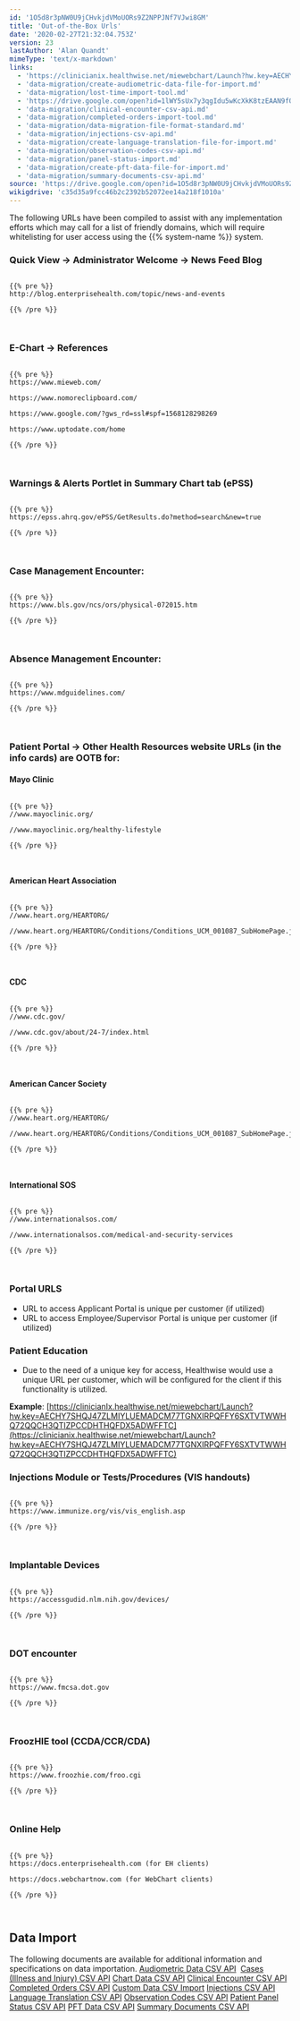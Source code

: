 ```yaml
---
id: '1O5d8r3pNW0U9jCHvkjdVMoUORs9Z2NPPJNf7VJwi8GM'
title: 'Out-of-the-Box Urls'
date: '2020-02-27T21:32:04.753Z'
version: 23
lastAuthor: 'Alan Quandt'
mimeType: 'text/x-markdown'
links:
  - 'https://clinicianix.healthwise.net/miewebchart/Launch?hw.key=AECHY7SHQJ47ZLMIYLUEMADCM77TGNXIRPQFFY6SXTVTWWHQ72QQCH3QTIZPCCDHTHQFDX5ADWFFTC'
  - 'data-migration/create-audiometric-data-file-for-import.md'
  - 'data-migration/lost-time-import-tool.md'
  - 'https://drive.google.com/open?id=1lWY5sUx7y3qgIdu5wKcXkK8tzEAAN9fQa0IXwU_40gw'
  - 'data-migration/clinical-encounter-csv-api.md'
  - 'data-migration/completed-orders-import-tool.md'
  - 'data-migration/data-migration-file-format-standard.md'
  - 'data-migration/injections-csv-api.md'
  - 'data-migration/create-language-translation-file-for-import.md'
  - 'data-migration/observation-codes-csv-api.md'
  - 'data-migration/panel-status-import.md'
  - 'data-migration/create-pft-data-file-for-import.md'
  - 'data-migration/summary-documents-csv-api.md'
source: 'https://drive.google.com/open?id=1O5d8r3pNW0U9jCHvkjdVMoUORs9Z2NPPJNf7VJwi8GM'
wikigdrive: 'c35d35a9fcc46b2c2392b52072ee14a218f1010a'
---
```

The following URLs have been compiled to assist with any implementation efforts which may call for a list of friendly domains, which will require whitelisting for user access using the {{% system-name %}} system. 

### Quick View → Administrator Welcome → News Feed Blog



```

{{% pre %}}
http://blog.enterprisehealth.com/topic/news-and-events

{{% /pre %}}



```

### E-Chart → References



```

{{% pre %}}
https://www.mieweb.com/

https://www.nomoreclipboard.com/

https://www.google.com/?gws_rd=ssl#spf=1568128298269

https://www.uptodate.com/home

{{% /pre %}}



```

### Warnings & Alerts Portlet in Summary Chart tab (ePSS)



```

{{% pre %}}
https://epss.ahrq.gov/ePSS/GetResults.do?method=search&new=true

{{% /pre %}}



```

### Case Management Encounter:



```

{{% pre %}}
https://www.bls.gov/ncs/ors/physical-072015.htm

{{% /pre %}}



```

### Absence Management Encounter:



```

{{% pre %}}
https://www.mdguidelines.com/

{{% /pre %}}



```

### Patient Portal → Other Health Resources website URLs (in the info cards) are OOTB for:


#### Mayo Clinic



```

{{% pre %}}
//www.mayoclinic.org/

//www.mayoclinic.org/healthy-lifestyle

{{% /pre %}}



```

#### American Heart Association



```

{{% pre %}}
//www.heart.org/HEARTORG/

//www.heart.org/HEARTORG/Conditions/Conditions_UCM_001087_SubHomePage.jsp

{{% /pre %}}



```

#### CDC



```

{{% pre %}}
//www.cdc.gov/

//www.cdc.gov/about/24-7/index.html

{{% /pre %}}



```

#### American Cancer Society



```

{{% pre %}}
//www.heart.org/HEARTORG/

//www.heart.org/HEARTORG/Conditions/Conditions_UCM_001087_SubHomePage.jsp

{{% /pre %}}



```

#### International SOS



```

{{% pre %}}
//www.internationalsos.com/

//www.internationalsos.com/medical-and-security-services

{{% /pre %}}



```

### Portal URLS


* URL to access Applicant Portal is unique per customer (if utilized)
* URL to access Employee/Supervisor Portal is unique per customer (if utilized)


### Patient Education


* Due to the need of a unique key for access, Healthwise would use a unique URL per customer, which will be configured for the client if this functionality is utilized. 

**Example**: [https://clinicianIx.healthwise.net/miewebchart/Launch?hw.key=AECHY7SHQJ47ZLMIYLUEMADCM77TGNXIRPQFFY6SXTVTWWHQ72QQCH3QTIZPCCDHTHQFDX5ADWFFTC](https://clinicianix.healthwise.net/miewebchart/Launch?hw.key=AECHY7SHQJ47ZLMIYLUEMADCM77TGNXIRPQFFY6SXTVTWWHQ72QQCH3QTIZPCCDHTHQFDX5ADWFFTC)

### Injections Module or Tests/Procedures (VIS handouts)



```

{{% pre %}}
https://www.immunize.org/vis/vis_english.asp

{{% /pre %}}



```

### Implantable Devices



```

{{% pre %}}
https://accessgudid.nlm.nih.gov/devices/

{{% /pre %}}



```

### DOT encounter



```

{{% pre %}}
https://www.fmcsa.dot.gov

{{% /pre %}}



```

### FroozHIE tool (CCDA/CCR/CDA)



```

{{% pre %}}
https://www.froozhie.com/froo.cgi

{{% /pre %}}



```

### Online Help



```

{{% pre %}}
https://docs.enterprisehealth.com (for EH clients)

https://docs.webchartnow.com (for WebChart clients)

{{% /pre %}}



```

## Data Import 

The following documents are available for additional information and specifications on data importation.
[Audiometric Data CSV API](data-migration/create-audiometric-data-file-for-import.md) 
[Cases (Illness and Injury) CSV API](data-migration/lost-time-import-tool.md)
[Chart Data CSV API](https://drive.google.com/open?id=1lWY5sUx7y3qgIdu5wKcXkK8tzEAAN9fQa0IXwU_40gw)
[Clinical Encounter CSV API](data-migration/clinical-encounter-csv-api.md)
[Completed Orders CSV API](data-migration/completed-orders-import-tool.md)
[Custom Data CSV Import](data-migration/data-migration-file-format-standard.md)
[Injections CSV API](data-migration/injections-csv-api.md)
[Language Translation CSV API](data-migration/create-language-translation-file-for-import.md)
[Observation Codes CSV API](data-migration/observation-codes-csv-api.md)
[Patient Panel Status CSV API](data-migration/panel-status-import.md)
[PFT Data CSV API](data-migration/create-pft-data-file-for-import.md)
[Summary Documents CSV API](data-migration/summary-documents-csv-api.md)
